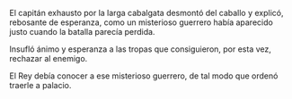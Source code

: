 ﻿El capitán exhausto por la larga cabalgata desmontó del caballo y explicó, rebosante de esperanza, como un misterioso 
guerrero había aparecido justo cuando la batalla parecía perdida. 

Insufló ánimo y esperanza a las tropas que consiguieron, por esta vez, rechazar al enemigo.

El Rey debía conocer a ese misterioso guerrero, de tal modo que ordenó traerle a palacio.  

